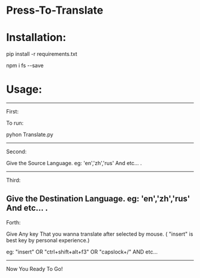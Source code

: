 # Press-To-Translate

# Installation:

pip install -r requirements.txt

npm i fs --save


# Usage:

-------------------------

First:

To run:

pyhon Translate.py  

-------------------------

Second:

Give the Source Language. eg: 'en','zh','rus' And etc... .

-------------------------
Third:

Give the Destination Language. eg: 'en','zh','rus' And etc... .
-------------------------

Forth:

Give Any key That you wanna translate after selected by mouse. ( "insert" is best key by personal experience.)

eg:  "insert" OR "ctrl+shift+alt+f3"  OR "capslock+/" AND etc...

-------------------------

Now You Ready To Go!
